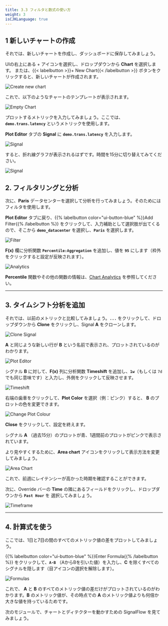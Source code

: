 ```yaml
---
title: 3.3 フィルタと数式の使い方
weight: 3
isCJKLanguage: true
---
```


## 1 新しいチャートの作成

それでは、新しいチャートを作成し、ダッシュボードに保存してみましょう。

UIの右上にある + アイコンを選択し、ドロップダウンから **Chart** を選択します。
または、{{< labelbutton  >}}+ New Chart{{< /labelbutton >}} ボタンをクリックすると、新しいチャートが作成されます。

![Create new chart](../../images/M-Filter-0.png)

これで、以下のようなチャートのテンプレートが表示されます。

![Empty Chart](../../images/M-Editing-6.png)

プロットするメトリックを入力してみましょう。ここでは、**`demo.trans.latency`** というメトリックを使用します。

**Plot Editor** タブの **Signal** に **`demo.trans.latency`** を入力します。

![Signal](../../images/plot-editor.png)

すると、折れ線グラフが表示されるはずです。時間を15分に切り替えてみてください。

![Signal](../../images/M-Filter-10.png)

## 2. フィルタリングと分析

次に、**Paris** データセンターを選択して分析を行ってみましょう。そのためにはフィルタを使用します。

**Plot Editor** タブに戻り、{{% labelbutton color="ui-button-blue" %}}Add Filter{{% /labelbutton %}} をクリックして、入力補助として選択肢が出てくるので、そこから **`demo_datacenter`** を選択し、**`Paris`** を選択します。

![Filter](../../images/M-Filter-1.png)

**F(x)** 欄に分析関数 **`Percentile:Aggregation`** を追加し、値を **`95`** にします（枠外をクリックすると設定が反映されます）。

![Analytics](../../images/M-Filter-2.png)

**Percentile** 関数やその他の関数の情報は、[Chart Analytics](https://docs.splunk.com/Observability/data-visualization/charts/gain-insights-through-chart-analytics.html#gain-insights-through-chart-analytics) を参照してください。

---

## 3. タイムシフト分析を追加

それでは、以前のメトリックと比較してみましょう。**`...`** をクリックして、ドロップダウンから **Clone** をクリックし、Signal **A** をクローンします。

![Clone Signal](../../images/M-Filter-3.png)

**A** と同じような新しい行が **B** という名前で表示され、プロットされているのがわかります。

![Plot Editor](../../images/M-Filter-4.png)

シグナル **B** に対して、**F(x)** 列に分析関数 **Timeshift** を追加し、**`1w`**（もしくは `7d` でも同じ意味です）と入力し、外側をクリックして反映させます。

![Timeshift](../../images/M-Filter-5.png)

右端の歯車をクリックして、**Plot Color** を選択（例：ピンク）すると、 **B** のプロットの色を変更できます。

![Change Plot Colour](../../images/M-Filter-6.png)

**Close** をクリックして、設定を終えます。

シグナル **A** （過去15分）のプロットが青、1週間前のプロットがピンクで表示されています。

より見やすくするために、**Area chart** アイコンをクリックして表示方法を変更してみましょう。

![Area Chart](../../images/M-Filter-8.png)

これで、前週にレイテンシーが高かった時期を確認することができます。

次に、Override バーの **Time** の隣にあるフィールドをクリックし、ドロップダウンから **`Past Hour`** を 選択してみましょう。

![Timeframe](../../images/M-Filter-9.png)

---

## 4. 計算式を使う

ここでは、1日と7日の間のすべてのメトリック値の差をプロットしてみましょう。

{{% labelbutton color="ui-button-blue" %}}Enter Formula{{% /labelbutton %}} をクリックして、**`A-B`** （AからBを引いた値）を入力し、**C** を除くすべてのシグナルを隠します（目アイコンの選択を解除します）。

![Formulas](../../images/M-Filter-11.png)

これで、 **A** と **B** のすべてのメトリック値の差だけがプロットされているのがわかります。**B** のメトリック値が、その時点での **A** のメトリック値よりも何倍か大きな値を持っているためです。

次のモジュールで、チャートとディテクターを動かすための SignalFlow を見てみましょう。

